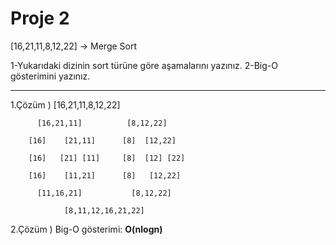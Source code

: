 # Proje 2
[16,21,11,8,12,22] -> Merge Sort

1-Yukarıdaki dizinin sort türüne göre aşamalarını yazınız.
2-Big-O gösterimini yazınız.

---
1.Çözüm )
              [16,21,11,8,12,22]

          [16,21,11]          [8,12,22]

        [16]    [21,11]      [8]  [12,22]                        

        [16]   [21] [11]     [8]  [12] [22]
         
        [16]    [11,21]      [8]   [12,22]

          [11,16,21]           [8,12,22]

                [8,11,12,16,21,22]

2.Çözüm ) Big-O gösterimi: **O(nlogn)** 
